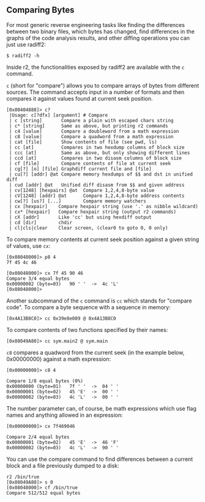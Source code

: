 ## Comparing Bytes

For most generic reverse engineering tasks like finding the differences between two binary files, which bytes has changed, find differences in the graphs of the code analysis results, and other diffing operations you can just use radiff2:

```
$ radiff2 -h
```

Inside r2, the functionalities exposed by radiff2 are available with the `c` command.

`c` (short for "compare") allows you to compare arrays of bytes from different sources. The command accepts input in a number of formats and then compares it against values found at current seek position.

```
[0x00404888]> c?
 |Usage: c[?dfx] [argument] # Compare
 | c [string]       Compare a plain with escaped chars string
 | c* [string]      Same as above, but printing r2 commands
 | c4 [value]       Compare a doubleword from a math expression
 | c8 [value]       Compare a quadword from a math expression
 | cat [file]       Show contents of file (see pwd, ls)
 | cc [at]          Compares in two hexdump columns of block size
 | ccc [at]         Same as above, but only showing different lines
 | ccd [at]         Compares in two disasm columns of block size
 | cf [file]        Compare contents of file at current seek
 | cg[?] [o] [file] Graphdiff current file and [file]
 | cu[?] [addr] @at Compare memory hexdumps of $$ and dst in unified diff
 | cud [addr] @at   Unified diff disasm from $$ and given address
 | cv[1248] [hexpairs] @at  Compare 1,2,4,8-byte value
 | cV[1248] [addr] @at      Compare 1,2,4,8-byte address contents
 | cw[?] [us?] [...]        Compare memory watchers
 | cx [hexpair]    Compare hexpair string (use '.' as nibble wildcard)
 | cx* [hexpair]   Compare hexpair string (output r2 commands)
 | cX [addr]       Like 'cc' but using hexdiff output
 | cd [dir]        chdir
 | cl|cls|clear    Clear screen, (clear0 to goto 0, 0 only)
```

To compare memory contents at current seek position against a given string of values, use `cx`:

```
[0x08048000]> p8 4
7f 45 4c 46

[0x08048000]> cx 7f 45 90 46
Compare 3/4 equal bytes
0x00000002 (byte=03)   90 ' '  ->  4c 'L'
[0x08048000]>
```

Another subcommand of the `c` command is `cc` which stands for "compare code".
To compare a byte sequence with a sequence in memory:

```
[0x4A13B8C0]> cc 0x39e8e089 @ 0x4A13B8C0
```

To compare contents of two functions specified by their names:

```
[0x08049A80]> cc sym.main2 @ sym.main
```

`c8` compares a quadword from the current seek (in the example below, 0x00000000) against a math expression:

```
[0x00000000]> c8 4

Compare 1/8 equal bytes (0%)
0x00000000 (byte=01)   7f ' '  ->  04 ' '
0x00000001 (byte=02)   45 'E'  ->  00 ' '
0x00000002 (byte=03)   4c 'L'  ->  00 ' '
```

The number parameter can, of course, be math expressions which use flag names and anything allowed in an expression:

```
[0x00000000]> cx 7f469046

Compare 2/4 equal bytes
0x00000001 (byte=02)   45 'E'  ->  46 'F'
0x00000002 (byte=03)   4c 'L'  ->  90 ' '
```

You can use the compare command to find differences between a current block and a file previously dumped to a disk:

```
r2 /bin/true
[0x08049A80]> s 0
[0x08048000]> cf /bin/true
Compare 512/512 equal bytes
```
